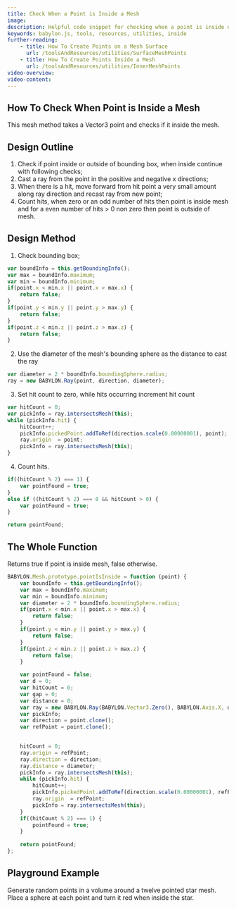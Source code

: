 ```yaml
---
title: Check When a Point is Inside a Mesh
image: 
description: Helpful code snippet for checking when a point is inside of a mesh in Babylon.js.
keywords: babylon.js, tools, resources, utilities, inside
further-reading:
    - title: How To Create Points on a Mesh Surface
      url: /toolsAndResources/utilities/SurfaceMeshPoints
    - title: How To Create Points Inside a Mesh
      url: /toolsAndResources/utilities/InnerMeshPoints
video-overview:
video-content:
---
```


## How To Check When Point is Inside a Mesh

This mesh method takes a Vector3 point and checks if it inside the mesh.

## Design Outline

1. Check if point inside or outside of bounding box, when inside continue with following checks;
2. Cast a ray from the point in the positive and negative x directions;
3. When there is a hit, move forward from hit point a very small amount along ray direction and recast ray from new point;
4. Count hits, when zero or an odd number of hits then point is inside mesh and for a even number of hits > 0 non zero then point is outside of mesh. 

## Design Method

1. Check bounding box;

```javascript
var boundInfo = this.getBoundingInfo();
var max = boundInfo.maximum;
var min = boundInfo.minimum;
if(point.x < min.x || point.x > max.x) {
	return false;
}
if(point.y < min.y || point.y > max.y) {
	return false;
}
if(point.z < min.z || point.z > max.z) {
	return false;
}
```

2. Use the diameter of the mesh's bounding sphere as the distance to cast the ray

```javascript
var diameter = 2 * boundInfo.boundingSphere.radius;
ray = new BABYLON.Ray(point, direction, diameter);
```

3. Set hit count to zero, while hits occurring increment hit count

```javascript
var hitCount = 0;
var pickInfo = ray.intersectsMesh(this);
while (pickInfo.hit) {	
	hitCount++;
	pickInfo.pickedPoint.addToRef(direction.scale(0.00000001), point); //move point a small amout in ray direction
	ray.origin  = point;
	pickInfo = ray.intersectsMesh(this);
}
```

4.  Count hits.

```javascript
if((hitCount % 2) === 1) {
	var pointFound = true;
}
else if ((hitCount % 2) === 0 && hitCount > 0) {
	var pointFound = true;
}

return pointFound;
```

## The Whole Function

Returns true if point is inside mesh, false otherwise.

```javascript
BABYLON.Mesh.prototype.pointIsInside = function (point) {    
	var boundInfo = this.getBoundingInfo();
	var max = boundInfo.maximum;
	var min = boundInfo.minimum;
	var diameter = 2 * boundInfo.boundingSphere.radius;
	if(point.x < min.x || point.x > max.x) {
		return false;
	}
	if(point.y < min.y || point.y > max.y) {
		return false;
	}
	if(point.z < min.z || point.z > max.z) {
		return false;
	}

	var pointFound = false;
	var d = 0;
	var hitCount = 0;
	var gap = 0;
	var distance = 0;
	var ray = new BABYLON.Ray(BABYLON.Vector3.Zero(), BABYLON.Axis.X, diameter);;
	var pickInfo;
	var direction = point.clone();
    var refPoint = point.clone();

	
	hitCount = 0;
	ray.origin = refPoint;
    ray.direction = direction;
    ray.distance = diameter;		
	pickInfo = ray.intersectsMesh(this);
	while (pickInfo.hit) {	
		hitCount++;
		pickInfo.pickedPoint.addToRef(direction.scale(0.00000001), refPoint);
		ray.origin  = refPoint;
		pickInfo = ray.intersectsMesh(this);
	}	
	if((hitCount % 2) === 1) {
		pointFound = true;
	}
	
	return pointFound;
};
```

## Playground Example

Generate random points in a volume around a twelve pointed star mesh. Place a sphere at each point and turn it red when inside the star.

<Playground id="#XJEG9A#4" title="Twelve Pointed Star" description="Twelve Pointed Star"/>